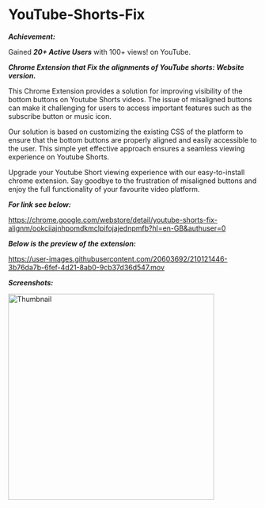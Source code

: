 # YouTube-Shorts-Fix

**_Achievement:_**

Gained **_20+ Active Users_** with 100+ views! on YouTube.
 
**_Chrome Extension that Fix the alignments of YouTube shorts: Website version._**

This Chrome Extension provides a solution for improving visibility of the bottom buttons on Youtube Shorts videos. The issue of misaligned buttons can make it challenging for users to access important features such as the subscribe button or music icon.

Our solution is based on customizing the existing CSS of the platform to ensure that the bottom buttons are properly aligned and easily accessible to the user. This simple yet effective approach ensures a seamless viewing experience on Youtube Shorts.

Upgrade your Youtube Short viewing experience with our easy-to-install chrome extension. Say goodbye to the frustration of misaligned buttons and enjoy the full functionality of your favourite video platform.


**_For link see below:_**

https://chrome.google.com/webstore/detail/youtube-shorts-fix-alignm/ookciiajnhpomdkmclpifojajednpmfb?hl=en-GB&authuser=0

**_Below is the preview of the extension:_**


https://user-images.githubusercontent.com/20603692/210121446-3b76da7b-6fef-4d21-8ab0-9cb37d36d547.mov


**_Screenshots:_**


<img width="416" alt="Thumbnail" src="https://user-images.githubusercontent.com/20603692/209498822-184fb571-c2bd-48c1-a8d2-dc650873e52c.png">
